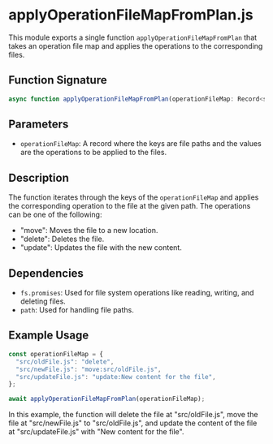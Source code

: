 # applyOperationFileMapFromPlan.js

This module exports a single function `applyOperationFileMapFromPlan` that takes an operation file map and applies the operations to the corresponding files.

## Function Signature

```javascript
async function applyOperationFileMapFromPlan(operationFileMap: Record<string, string>): Promise<void>
```

## Parameters

- `operationFileMap`: A record where the keys are file paths and the values are the operations to be applied to the files.

## Description

The function iterates through the keys of the `operationFileMap` and applies the corresponding operation to the file at the given path. The operations can be one of the following:

- "move": Moves the file to a new location.
- "delete": Deletes the file.
- "update": Updates the file with the new content.

## Dependencies

- `fs.promises`: Used for file system operations like reading, writing, and deleting files.
- `path`: Used for handling file paths.

## Example Usage

```javascript
const operationFileMap = {
  "src/oldFile.js": "delete",
  "src/newFile.js": "move:src/oldFile.js",
  "src/updateFile.js": "update:New content for the file",
};

await applyOperationFileMapFromPlan(operationFileMap);
```

In this example, the function will delete the file at "src/oldFile.js", move the file at "src/newFile.js" to "src/oldFile.js", and update the content of the file at "src/updateFile.js" with "New content for the file".